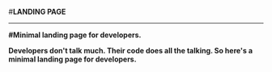 #<b>LANDING PAGE<b><br><hr>
#Minimal landing page for developers.

Developers don't talk much. Their code does all the talking. So here's a minimal landing page for developers.
